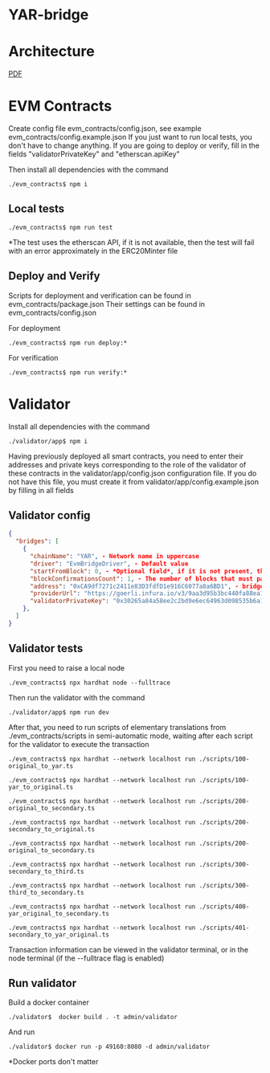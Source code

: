 # YAR-bridge

# Architecture

[PDF](arch.pdf)

# EVM Contracts



Create config file evm_contracts/config.json, see example evm_contracts/config.example.json
If you just want to run local tests, you don't have to change anything.
If you are going to deploy or verify, fill in the fields "validatorPrivateKey" and "etherscan.apiKey"

Then install all dependencies with the command

```shell
./evm_contracts$ npm i
```

## Local tests 

```shell
./evm_contracts$ npm run test
```

*The test uses the etherscan API, if it is not available, then the test will fail with an error approximately in the ERC20Minter file

## Deploy and Verify

Scripts for deployment and verification can be found in evm_contracts/package.json
Their settings can be found in evm_contracts/config.json

For deployment
```shell
./evm_contracts$ npm run deploy:*
```

For verification
```shell
./evm_contracts$ npm run verify:*
```


# Validator

Install all dependencies with the command

```shell
./validator/app$ npm i
```

Having previously deployed all smart contracts, you need to enter their addresses and private keys corresponding to the role of the validator of these contracts in the validator/app/config.json configuration file.
If you do not have this file, you must create it from validator/app/config.example.json by filling in all fields

## Validator config

```json
{
  "bridges": [
    {
      "chainName": "YAR", - Network name in uppercase
      "driver": "EvmBridgeDriver", - Default value
      "startFromBlock": 0, - *Optional field*, if it is not present, the validator starts from the current block, if it is, it synchronizes from the specified block (or the block when the bridge was deployed, if it is higher)
      "blockConfirmationsCount": 1, - The number of blocks that must pass to within its execution. Minimum 1
      "address": "0xCA9df7271c2411e83D3fdfD1e916C6077a8a6BD1", - bridge smart contract address
      "providerUrl": "https://goerli.infura.io/v3/9aa3d95b3bc440fa88ea12eaa4456161", - RPC provider url
      "validatorPrivateKey": "0x30265a84a58ee2c2bd9e6ec64963d098535b6a1b9f985ca45d9834ae5bf79ce8" - private key of the validator
    },
  ]
}
```

## Validator tests

First you need to raise a local node

```shell
./evm_contracts$ npx hardhat node --fulltrace
```

Then run the validator with the command

```shell
./validator/app$ npm run dev
```

After that, you need to run scripts of elementary translations from ./evm_contracts/scripts in semi-automatic mode, waiting after each script for the validator to execute the transaction

```shell
./evm_contracts$ npx hardhat --network localhost run ./scripts/100-original_to_yar.ts
```

```shell
./evm_contracts$ npx hardhat --network localhost run ./scripts/100-yar_to_original.ts
```

```shell
./evm_contracts$ npx hardhat --network localhost run ./scripts/200-original_to_secondary.ts
```

```shell
./evm_contracts$ npx hardhat --network localhost run ./scripts/200-secondary_to_original.ts
```

```shell
./evm_contracts$ npx hardhat --network localhost run ./scripts/200-original_to_secondary.ts
```

```shell
./evm_contracts$ npx hardhat --network localhost run ./scripts/300-secondary_to_third.ts
```

```shell
./evm_contracts$ npx hardhat --network localhost run ./scripts/300-third_to_secondary.ts
```

```shell
./evm_contracts$ npx hardhat --network localhost run ./scripts/400-yar_original_to_secondary.ts
```

```shell
./evm_contracts$ npx hardhat --network localhost run ./scripts/401-secondary_to_yar_original.ts
```

Transaction information can be viewed in the validator terminal, or in the node terminal (if the --fulltrace flag is enabled)

## Run validator

Build a docker container

```shell
./validator$  docker build . -t admin/validator
```

And run

```shell
./validator$ docker run -p 49160:8080 -d admin/validator
```

*Docker ports don't matter
